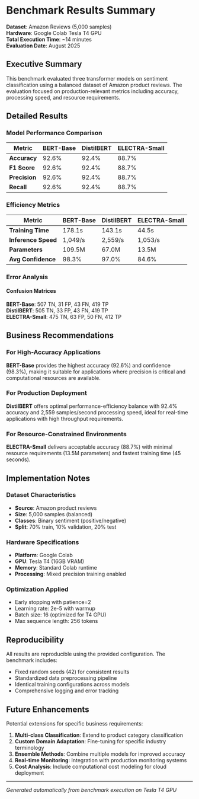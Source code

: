 # Benchmark Results Summary

**Dataset**: Amazon Reviews (5,000 samples)  
**Hardware**: Google Colab Tesla T4 GPU  
**Total Execution Time**: ~14 minutes  
**Evaluation Date**: August 2025

## Executive Summary

This benchmark evaluated three transformer models on sentiment classification using a balanced dataset of Amazon product reviews. The evaluation focused on production-relevant metrics including accuracy, processing speed, and resource requirements.

## Detailed Results

### Model Performance Comparison

| Metric | BERT-Base | DistilBERT | ELECTRA-Small |
|--------|-----------|------------|---------------|
| **Accuracy** | 92.6% | 92.4% | 88.7% |
| **F1 Score** | 92.6% | 92.4% | 88.7% |
| **Precision** | 92.6% | 92.4% | 88.7% |
| **Recall** | 92.6% | 92.4% | 88.7% |

### Efficiency Metrics

| Metric | BERT-Base | DistilBERT | ELECTRA-Small |
|--------|-----------|------------|---------------|
| **Training Time** | 178.1s | 143.1s | 44.5s |
| **Inference Speed** | 1,049/s | 2,559/s | 1,053/s |
| **Parameters** | 109.5M | 67.0M | 13.5M |
| **Avg Confidence** | 98.3% | 97.0% | 84.6% |

### Error Analysis

#### Confusion Matrices

**BERT-Base**: 507 TN, 31 FP, 43 FN, 419 TP  
**DistilBERT**: 505 TN, 33 FP, 43 FN, 419 TP  
**ELECTRA-Small**: 475 TN, 63 FP, 50 FN, 412 TP

## Business Recommendations

### For High-Accuracy Applications
**BERT-Base** provides the highest accuracy (92.6%) and confidence (98.3%), making it suitable for applications where precision is critical and computational resources are available.

### For Production Deployment
**DistilBERT** offers optimal performance-efficiency balance with 92.4% accuracy and 2,559 samples/second processing speed, ideal for real-time applications with high throughput requirements.

### For Resource-Constrained Environments
**ELECTRA-Small** delivers acceptable accuracy (88.7%) with minimal resource requirements (13.5M parameters) and fastest training time (45 seconds).

## Implementation Notes

### Dataset Characteristics
- **Source**: Amazon product reviews
- **Size**: 5,000 samples (balanced)
- **Classes**: Binary sentiment (positive/negative)
- **Split**: 70% train, 10% validation, 20% test

### Hardware Specifications
- **Platform**: Google Colab
- **GPU**: Tesla T4 (16GB VRAM)
- **Memory**: Standard Colab runtime
- **Processing**: Mixed precision training enabled

### Optimization Applied
- Early stopping with patience=2
- Learning rate: 2e-5 with warmup
- Batch size: 16 (optimized for T4 GPU)
- Max sequence length: 256 tokens

## Reproducibility

All results are reproducible using the provided configuration. The benchmark includes:

- Fixed random seeds (42) for consistent results
- Standardized data preprocessing pipeline
- Identical training configurations across models
- Comprehensive logging and error tracking

## Future Enhancements

Potential extensions for specific business requirements:

1. **Multi-class Classification**: Extend to product category classification
2. **Custom Domain Adaptation**: Fine-tuning for specific industry terminology
3. **Ensemble Methods**: Combine multiple models for improved accuracy
4. **Real-time Monitoring**: Integration with production monitoring systems
5. **Cost Analysis**: Include computational cost modeling for cloud deployment

---

*Generated automatically from benchmark execution on Tesla T4 GPU*

